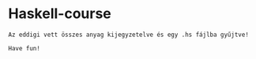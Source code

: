 # Haskell-course
```
Az eddigi vett összes anyag kijegyzetelve és egy .hs fájlba gyűjtve!

Have fun!

```
